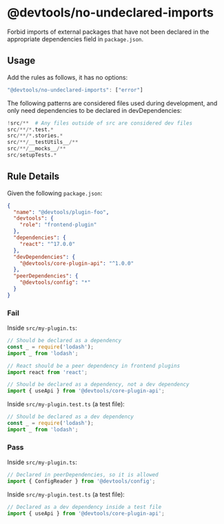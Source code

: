 # @devtools/no-undeclared-imports

Forbid imports of external packages that have not been declared in the appropriate dependencies field in `package.json`.

## Usage

Add the rules as follows, it has no options:

```js
"@devtools/no-undeclared-imports": ["error"]
```

The following patterns are considered files used during development, and only need dependencies to be declared in devDependencies:

```python
!src/**  # Any files outside of src are considered dev files
src/**/*.test.*
src/**/*.stories.*
src/**/__testUtils__/**
src/**/__mocks__/**
src/setupTests.*
```

## Rule Details

Given the following `package.json`:

```json
{
  "name": "@devtools/plugin-foo",
  "devtools": {
    "role": "frontend-plugin"
  },
  "dependencies": {
    "react": "^17.0.0"
  },
  "devDependencies": {
    "@devtools/core-plugin-api": "^1.0.0"
  },
  "peerDependencies": {
    "@devtools/config": "*"
  }
}
```

### Fail

Inside `src/my-plugin.ts`:

```ts
// Should be declared as a dependency
const _ = require('lodash');
import _ from 'lodash';

// React should be a peer dependency in frontend plugins
import react from 'react';

// Should be declared as a dependency, not a dev dependency
import { useApi } from '@devtools/core-plugin-api';
```

Inside `src/my-plugin.test.ts` (a test file):

```ts
// Should be declared as a dev dependency
const _ = require('lodash');
import _ from 'lodash';
```

### Pass

Inside `src/my-plugin.ts`:

```ts
// Declared in peerDependencies, so it is allowed
import { ConfigReader } from '@devtools/config';
```

Inside `src/my-plugin.test.ts` (a test file):

```ts
// Declared as a dev dependency inside a test file
import { useApi } from '@devtools/core-plugin-api';
```
